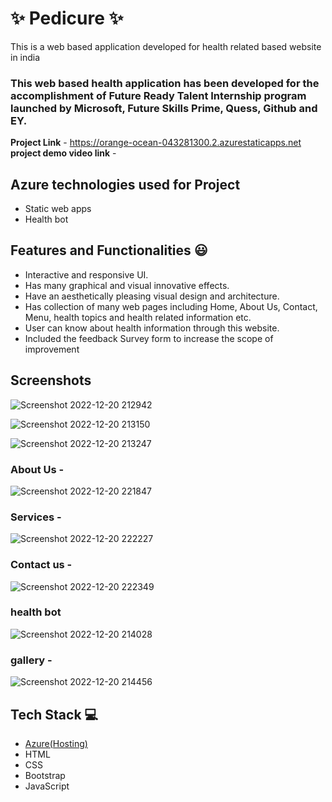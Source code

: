 # ✨ Pedicure ✨

This is a web based application developed for health related based website in india

### This web based health application has been developed for the accomplishment of Future Ready Talent Internship program launched by Microsoft, Future Skills Prime, Quess, Github and EY.


**Project Link** - https://orange-ocean-043281300.2.azurestaticapps.net
**project demo video link** - 

## Azure technologies used for Project

- Static web apps
- Health bot

## Features and Functionalities 😃

- Interactive and responsive UI.
- Has many graphical and visual innovative effects.
- Have an aesthetically pleasing visual design and architecture.
- Has collection of many web pages including Home, About Us, Contact, Menu, health topics and health related information etc.
- User can know about health information through this website.
- Included the feedback Survey form to increase the scope of improvement 

## Screenshots
![Screenshot 2022-12-20 212942](https://user-images.githubusercontent.com/118047429/208710949-ad7db2b6-fe09-4152-aad6-ada7b9f3c04d.jpg)

![Screenshot 2022-12-20 213150](https://user-images.githubusercontent.com/118047429/208711176-0916e1a0-2660-4358-a772-d8a73f8dc742.jpg)


![Screenshot 2022-12-20 213247](https://user-images.githubusercontent.com/118047429/208711542-b207f81e-238b-4a23-9d9c-7ee43832a759.jpg)

   

### About Us -
![Screenshot 2022-12-20 221847](https://user-images.githubusercontent.com/118047429/208721641-6b468e63-23a1-4384-a8c9-4e7272d54297.jpg)


### Services -

![Screenshot 2022-12-20 222227](https://user-images.githubusercontent.com/118047429/208722651-5337c609-9e76-4a40-8e0a-8ad7cbdc2914.jpg)


### Contact us -

![Screenshot 2022-12-20 222349](https://user-images.githubusercontent.com/118047429/208722768-b582f670-0800-483e-aa4a-490343cbcc48.jpg)


### health bot

![Screenshot 2022-12-20 214028](https://user-images.githubusercontent.com/118047429/208713141-b3feb65c-0bfa-4e71-85b2-74acd26c467a.jpg)

### gallery -

![Screenshot 2022-12-20 214456](https://user-images.githubusercontent.com/118047429/208713959-9bec00b8-518c-487d-88a2-aa6bb63f91f5.jpg)



## Tech Stack 💻

- [Azure(Hosting)](https://azure.microsoft.com/en-in/features/azure-portal/)
- HTML
- CSS
- Bootstrap
- JavaScript
